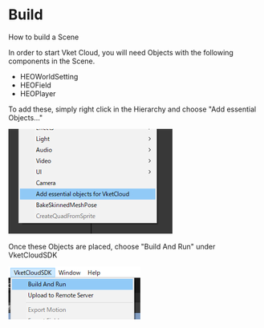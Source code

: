 # Build
How to build a Scene

In order to start Vket Cloud, you will need Objects with the following components in the Scene.

- HEOWorldSetting
- HEOField
- HEOPlayer

To add these, simply right click in the Hierarchy and choose "Add essential Objects..."

![AddEssentialObjects](img/AddEssentialObjects.jpg)

Once these Objects are placed, choose "Build And Run" under VketCloudSDK

![BuildAndRun](img/BuildAndRun.jpg)